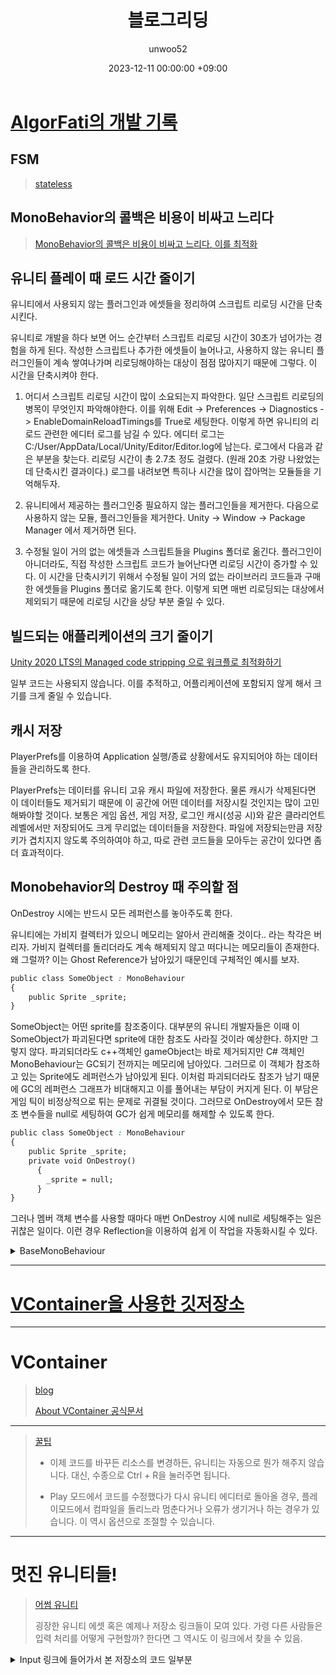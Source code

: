 ﻿---
title: 블로그리딩
author: unwoo52
date: 2023-12-11 00:00:00 +09:00
---

# [AlgorFati의 개발 기록](https://algorfati.tistory.com/170)

## FSM

> [stateless](https://github.com/dotnet-state-machine/stateless)

## MonoBehavior의 콜백은 비용이 비싸고 느리다

> [MonoBehavior의 콜백은 비용이 비싸고 느리다, 이를 최적화](https://blog.theknightsofunity.com/monobehavior-calls-optimization/)

## 유니티 플레이 때 로드 시간 줄이기

유니티에서 사용되지 않는 플러그인과 에셋들을 정리하여 스크립트 리로딩 시간을 단축시킨다.

유니티로 개발을 하다 보면 어느 순간부터 스크립트 리로딩 시간이 30초가 넘어가는 경험을 하게 된다. 작성한 스크립트나 추가한 에셋들이 늘어나고, 사용하지 않는 유니티 플러그인들이 계속 쌓여나가며 리로딩해야하는 대상이 점점 많아지기 때문에 그렇다. 이 시간을 단축시켜야 한다.

1. 어디서 스크립트 리로딩 시간이 많이 소요되는지 파악한다.
   일단 스크립트 리로딩의 병목이 무엇인지 파악해야한다.
   이를 위해 Edit -> Preferences -> Diagnostics -> EnableDomainReloadTimings를 True로 세팅한다. 이렇게 하면 유니티의 리로드 관련한 에디터 로그를 남길 수 있다. 에디터 로그는 C:/User/AppData/Local/Unity/Editor/Editor.log에 남는다.
   로그에서 다음과 같은 부분을 찾는다. 리로딩 시간이 총 2.7초 정도 걸렸다. (원래 20초 가량 나왔었는데 단축시킨 결과이다.) 로그를 내려보면 특히나 시간을 많이 잡아먹는 모듈들을 기억해두자.

2. 유니티에서 제공하는 플러그인중 필요하지 않는 플러그인들을 제거한다.
   다음으로 사용하지 않는 모듈, 플러그인들을 제거한다.
   Unity -> Window -> Package Manager 에서 제거하면 된다.

3. 수정될 일이 거의 없는 에셋들과 스크립트들을 Plugins 폴더로 옮긴다.
   플러그인이 아니더라도, 직접 작성한 스크립트 코드가 늘어난다면 리로딩 시간이 증가할 수 있다. 이 시간을 단축시키기 위해서 수정될 일이 거의 없는 라이브러리 코드들과 구매한 에셋들을 Plugins 폴더로 옮기도록 한다. 이렇게 되면 매번 리로딩되는 대상에서 제외되기 때문에 리로딩 시간을 상당 부분 줄일 수 있다.

## 빌드되는 애플리케이션의 크기 줄이기

[Unity 2020 LTS의 Managed code stripping 으로 워크플로 최적화하기](https://blog.unity.com/kr/engine-platform/tales-from-the-optimization-trenches-better-managed-code-stripping-with-unity-2020)

일부 코드는 사용되지 않습니다. 이를 추적하고, 어플리케이션에 포함되지 않게 해서 크기를 크게 줄일 수 있습니다.

## 캐시 저장

PlayerPrefs를 이용하여 Application 실행/종료 상황에서도 유지되어야 하는 데이터들을 관리하도록 한다.

PlayerPrefs는 데이터를 유니티 고유 캐시 파일에 저장한다. 물론 캐시가 삭제된다면 이 데이터들도 제거되기 때문에 이 공간에 어떤 데이터를 저장시킬 것인지는 많이 고민해봐야할 것이다. 보통은 게임 옵션, 게임 저장, 로그인 캐시(성공 시)와 같은 클라리언트 레벨에서만 저장되어도 크게 무리없는 데이터들을 저장한다. 파일에 저장되는만큼 저장 키가 겹치지지 않도록 주의하여야 하고, 따로 관련 코드들을 모아두는 공간이 있다면 좀 더 효과적이다.

## Monobehavior의 Destroy 때 주의할 점

OnDestroy 시에는 반드시 모든 레퍼런스를 놓아주도록 한다.

유니티에는 가비지 컬렉터가 있으니 메모리는 알아서 관리해줄 것이다.. 라는 착각은 버리자. 가비지 컬렉터를 돌리더라도 계속 해제되지 않고 떠다니는 메모리들이 존재한다. 왜 그럴까? 이는 Ghost Reference가 남아있기 때문인데 구체적인 예시를 보자.
```css
public class SomeObject : MonoBehaviour
{
    public Sprite _sprite;
}
```


SomeObject는 어떤 sprite를 참조중이다. 대부분의 유니티 개발자들은 이때 이 SomeObject가 파괴된다면 sprite에 대한 참조도 사라질 것이라 예상한다. 하지만 그렇지 않다. 파괴되더라도 c++객체인 gameObject는 바로 제거되지만 C# 객체인 MonoBehaviour는 GC되기 전까지는 메모리에 남아있다. 그러므로 이 객체가 참조하고 있는 Sprite에도 레퍼런스가 남아있게 된다. 이처럼 파괴되더라도 참조가 남기 때문에 GC의 레퍼런스 그래프가 비대해지고 이를 풀어내는 부담이 커지게 된다. 이 부담은 게임 틱이 비정상적으로 튀는 문제로 귀결될 것이다. 그러므로 OnDestroy에서 모든 참조 변수들을 null로 세팅하여 GC가 쉽게 메모리를 해제할 수 있도록 한다.

```css
public class SomeObject : MonoBehaviour
{
    public Sprite _sprite;
    private void OnDestroy()
      {
        _sprite = null;
      }
}
```


그러나 멤버 객체 변수를 사용할 때마다 매번 OnDestroy 시에 null로 세팅해주는 일은 귀찮은 일이다. 이런 경우 Reflection을 이용하여 쉽게 이 작업을 자동화시킬 수 있다.
<details>
<summary>BaseMonoBehaviour</summary>

```css
public class BaseMonoBehaviour : MonoBehaviour
{
void OnDestroy()
{
FieldInfo[] info = GetType().GetFields(BindingFlags.Public | BindingFlags.NonPublic | BindingFlags.Instance);
foreach (FieldInfo field in info)
{
Type fieldType = field.FieldType;

            if (typeof(IList).IsAssignableFrom(fieldType))
            {
                IList list = field.GetValue(this) as IList;
                if (list != null)
                {
                    list.Clear();
                }
            }

            if (typeof(IDictionary).IsAssignableFrom(fieldType))
            {
                IDictionary dictionary = field.GetValue(this) as IDictionary;
                if (dictionary != null)
                {
                    dictionary.Clear();
                }
            }

            if (!fieldType.IsPrimitive)
            {
                field.SetValue(this, null);
            }
        }
    }
}
```

</details>




---


# [VContainer을 사용한 깃저장소](https://github.com/jinhosung96/Unity-VContainer-UniRx-MVP-Example#vcontainer-%EB%8F%84%EC%9E%85-%EC%9D%B4%EC%9C%A0)

---

# VContainer

> [blog](https://wlsdn629.tistory.com/entry/%EC%9C%A0%EB%8B%88%ED%8B%B0%EB%A5%BC-%EC%9C%84%ED%95%9C-DI-%ED%94%84%EB%A0%88%EC%9E%84%EC%9B%8C%ED%81%AC-VContainer%EC%9D%B4%EB%9E%80)
>
> [About VContainer 공식문서](https://vcontainer.hadashikick.jp/)

---

> [꿀팁](https://wonsorang.tistory.com/657)
>
> * 이제 코드를 바꾸든 리소스를 변경하든, 유니티는 자동으로 뭔가 해주지 않습니다. 대신, 수종으로 Ctrl + R을 눌러주면 됩니다.
>
> * Play 모드에서 코드를 수정했다가 다시 유니티 에디터로 돌아올 경우, 플레이모드에서 컴파일을 돌리느라 멈춘다거나 오류가 생기거나 하는 경우가 있습니다. 이 역시 옵션으로 조절할 수 있습니다.

---

# 멋진 유니티들!

> [어썸 유니티](https://github.com/RyanNielson/awesome-unity)
>
> 굉장한 유니티 에셋 혹은 예제나 저장소 링크들이 모여 있다. 가령 다른 사람들은 입력 처리를 어떻게 구현할까? 한다면 그 역시도 이 링크에서 찾을 수 있음.
<details>
<summary>Input 링크에 들어가서 본 저장소의 코드 일부분</summary>

```css
using UnityEngine;
using System.Collections;
using RyanNielson.InputBinder;

public class InputBinderTester : MonoBehaviour
{
    InputBinder inputBinder;

    void Start ()
    {
        inputBinder = GetComponent<InputBinder>();

        inputBinder.BindAxis("Horizontal", Horizontal);
        inputBinder.BindAxis("Vertical", Vertical);

        inputBinder.BindButton("Jump", InputEvent.Pressed, JumpPressed);
        inputBinder.BindButton("Jump", InputEvent.Released, JumpReleased);
        inputBinder.BindButton("Jump", InputEvent.Held, JumpHeld);

        inputBinder.BindButton(KeyCode.Space, InputEvent.Pressed, JumpPressed);
        inputBinder.BindButton(KeyCode.Space, InputEvent.Released, JumpReleased);
        inputBinder.BindButton(KeyCode.Space, InputEvent.Held, JumpHeld);
    }

    public void Horizontal(float value)
    {
        // Use Horizontal axis value here.
    }

    public void Vertical(float value)
    {
        // Use Vertical axis value here.
    }

    public void JumpPressed()
    {
       	// Respond to Jump or space key input pressed.
    }

    public void JumpReleased()
    {
        // Respond to Jump or space key input released.
    }

    public void JumpHeld()
    {
        // Respond to Jump or space key input held.
    }
}
```

</details>

